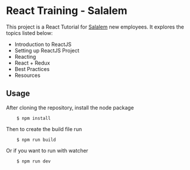 # React Training - Salalem
This project is a React Tutorial for [Salalem](http://www.salalem.com) new employees. It explores the topics listed below:

- Introduction to ReactJS
- Setting up ReactJS Project
- Reacting
- React + Redux
- Best Practices
- Resources

## Usage
After cloning the repository, install the node package
```
    $ npm install
```
 
Then to create the build file run
```
    $ npm run build
```

Or if you want to run with watcher
```
    $ npm run dev
```



